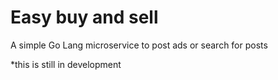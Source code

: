 # Easy buy and sell

A simple Go Lang microservice to post ads or search for posts

*this is still in development
